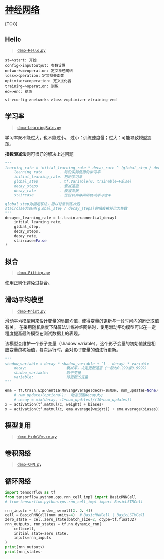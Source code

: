 <link rel="stylesheet" href="https://zhmhbest.gitee.io/hellomathematics/style/index.css">
<script src="https://zhmhbest.gitee.io/hellomathematics/style/index.js"></script>

# [神经网络](../index.html)

[TOC]

## Hello

>[`demo-Hello.py`](./src/demo-Hello.py)

```flow
st=>start: 开始
config=>inputoutput: 参数设置
networks=>operation: 定义神经网络
loss=>operation: 定义损失函数
optimizer=>operation: 定义优化器
training=>operation: 训练
ed=>end: 结束

st->config->networks->loss->optimizer->training->ed
```

## 学习率

>[`demo-LearningRate.py`](./src/demo-LearningRate.py)

学习率既不能过大，也不能过小。 过小：训练速度慢；过大：可能导致模型震荡。

**指数衰减法**则可很好的解决上述问题

```py
"""
learning_rate = initial_learning_rate * decay_rate ^ (global_step / decay_steps)
    learning_rate        : 每轮实际使用的学习率
    initial_learning_rate: 初始学习率
    global_step          : tf.Variable(0, trainable=False)
    decay_steps          : 衰减速度
    decay_rate           : 衰减系数
    staircase            : 是否以离散间隔衰减学习速率

global_step为固定写法，用以记录训练次数
staircase为真时(global_step / decay_steps)的值会被转化为整数
"""
decayed_learning_rate = tf.train.exponential_decay(
    initial_learning_rate,
    global_step,
    decay_steps,
    decay_rate,
    staircase=False
)
```

## 拟合

>[`demo-Fitting.py`](./src/demo-Fitting.py)

使用正则化避免过拟合。

## 滑动平均模型

>[`demo-Mnist.py`](./src/demo-Mnist.py)

滑动平均模型用来估计变量的局部均值，使得变量的更新与一段时间内的历史取值有关。
在采用随机梯度下降算法训练神经网络时，使用滑动平均模型可以在一定程度提高最终模型在测试数据上的表现。

该模型会维护一个影子变量（shadow variable），这个影子变量的初始值就是相应变量的初始值，每次运行时，会对影子变量的值进行更新。

```py
"""
shadow_variable = decay * shadow_variable + (1 - decay) * variable
    decay:                  衰减率，决定更新速度（一般为0.999或0.9999）
    shadow_variable:        影子变量
    variable:               待更新的变量
"""

ema = tf.train.ExponentialMovingAverage(decay=衰减率, num_updates=None)
    # num_updates(optional):  动态设置decay大小
    # decay = min(decay, (1+num_updates)/(10+num_updates))
x = activation(tf.matmul(x, weight) + biases)
x = activation(tf.matmul(x, ema.average(weight)) + ema.average(biases))
```

## 模型复用

>[`demo-ModelReuse.py`](./src/demo-ModelReuse.py)

## 卷积网络

>[`demo-CNN.py`](./src/demo-CNN.py)

## 循环网络

```py
import tensorflow as tf
from tensorflow.python.ops.rnn_cell_impl import BasicRNNCell
# from tensorflow.python.ops.rnn_cell_impl import BasicLSTMCell

rnn_inputs = tf.random_normal([2, 3, 4])
cell = BasicRNNCell(num_units=4)  # BasicRNNCell | BasicLSTMCell
zero_state = cell.zero_state(batch_size=2, dtype=tf.float32)
rnn_outputs, rnn_states = tf.nn.dynamic_rnn(
    cell=cell,
    initial_state=zero_state,
    inputs=rnn_inputs
)
print(rnn_outputs)
print(rnn_states)

```

